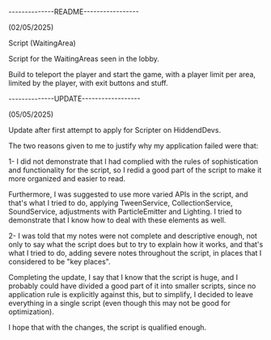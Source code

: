 --------------README-----------------

(02/05/2025)

Script (WaitingArea)

Script for the WaitingAreas seen in the lobby.

Build to teleport the player and start the game, with a player limit per area, limited by the player, with exit buttons and stuff.

--------------UPDATE------------------

(05/05/2025)

Update after first attempt to apply for Scripter on HiddendDevs.

The two reasons given to me to justify why my application failed were that:

1- I did not demonstrate that I had complied with the rules of sophistication and functionality for the script, so I redid a good part of the script to make it more organized and easier to read. 

Furthermore, I was suggested to use more varied APIs in the script, and that's what I tried to do, applying TweenService, CollectionService, SoundService, adjustments with ParticleEmitter and Lighting. I tried to demonstrate that I know how to deal with these elements as well.

2- I was told that my notes were not complete and descriptive enough, not only to say what the script does but to try to explain how it works, and that's what I tried to do, adding severe notes throughout the script, in places that I considered to be "key places".

Completing the update, I say that I know that the script is huge, and I probably could have divided a good part of it into smaller scripts, since no application rule is explicitly against this, but to simplify, I decided to leave everything in a single script (even though this may not be good for optimization).

I hope that with the changes, the script is qualified enough.

